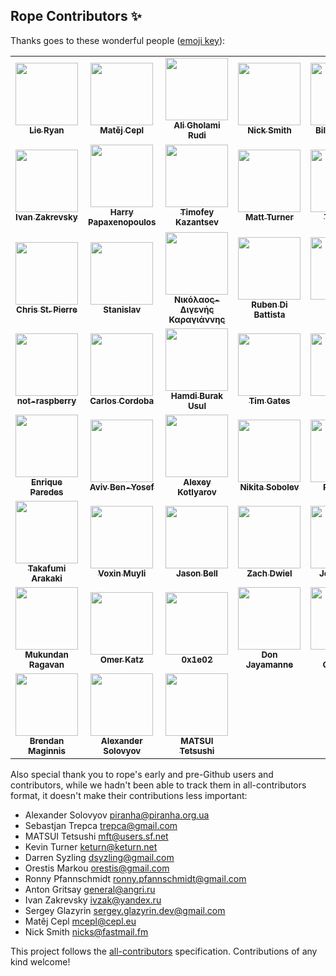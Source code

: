 ## Rope Contributors ✨

Thanks goes to these wonderful people ([emoji key](https://allcontributors.org/docs/en/emoji-key)):
<!-- ALL-CONTRIBUTORS-LIST:START - Do not remove or modify this section -->
<!-- prettier-ignore-start -->
<!-- markdownlint-disable -->
<table>
  <tr>
    <td align="center"><a href="https://github.com/lieryan"><img src="https://avatars.githubusercontent.com/u/1006989?v=4" width="100px;" alt=""/><br /><sub><b>Lie Ryan</b></sub></a></td>
    <td align="center"><a href="https://matej.ceplovi.cz/"><img src="https://avatars.githubusercontent.com/u/198999?v=4" width="100px;" alt=""/><br /><sub><b>Matěj Cepl</b></sub></a></td>
    <td align="center"><a href="http://litcave.rudi.ir/"><img src="https://avatars.githubusercontent.com/u/1139057?v=4" width="100px;" alt=""/><br /><sub><b>Ali Gholami Rudi</b></sub></a></td>
    <td align="center"><a href="https://github.com/soupytwist"><img src="https://avatars.githubusercontent.com/u/1455827?v=4" width="100px;" alt=""/><br /><sub><b>Nick Smith</b></sub></a></td>
    <td align="center"><a href="https://github.com/gwelymernans"><img src="https://avatars.githubusercontent.com/u/5993918?v=4" width="100px;" alt=""/><br /><sub><b>Bill Wendling</b></sub></a></td>
    <td align="center"><a href="https://github.com/sergeyglazyrindev"><img src="https://avatars.githubusercontent.com/u/2778340?v=4" width="100px;" alt=""/><br /><sub><b>sergeyglazyrindev</b></sub></a></td>
    <td align="center"><a href="https://github.com/climbus"><img src="https://avatars.githubusercontent.com/u/3043184?v=4" width="100px;" alt=""/><br /><sub><b>climbus</b></sub></a></td>
  </tr>
  <tr>
    <td align="center"><a href="https://emacsway.github.io/"><img src="https://avatars.githubusercontent.com/u/103293?v=4" width="100px;" alt=""/><br /><sub><b>Ivan Zakrevsky</b></sub></a></td>
    <td align="center"><a href="https://github.com/hpapaxen"><img src="https://avatars.githubusercontent.com/u/2028137?v=4" width="100px;" alt=""/><br /><sub><b>Harry Papaxenopoulos</b></sub></a></td>
    <td align="center"><a href="https://github.com/Levitanus"><img src="https://avatars.githubusercontent.com/u/29713891?v=4" width="100px;" alt=""/><br /><sub><b>Timofey Kazantsev</b></sub></a></td>
    <td align="center"><a href="https://mattst88.com/"><img src="https://avatars.githubusercontent.com/u/590254?v=4" width="100px;" alt=""/><br /><sub><b>Matt Turner</b></sub></a></td>
    <td align="center"><a href="https://github.com/tzing"><img src="https://avatars.githubusercontent.com/u/10195590?v=4" width="100px;" alt=""/><br /><sub><b>Tzu-ting</b></sub></a></td>
    <td align="center"><a href="https://macrolet.net/"><img src="https://avatars.githubusercontent.com/u/13713?v=4" width="100px;" alt=""/><br /><sub><b>Olof-Joachim Frahm (欧雅福)</b></sub></a></td>
    <td align="center"><a href="http://careers.stackoverflow.com/hayd"><img src="https://avatars.githubusercontent.com/u/1931852?v=4" width="100px;" alt=""/><br /><sub><b>Andy Hayden</b></sub></a></td>
  </tr>
  <tr>
    <td align="center"><a href="https://github.com/stpierre"><img src="https://avatars.githubusercontent.com/u/632407?v=4" width="100px;" alt=""/><br /><sub><b>Chris St. Pierre</b></sub></a></td>
    <td align="center"><a href="https://github.com/enomado"><img src="https://avatars.githubusercontent.com/u/707007?v=4" width="100px;" alt=""/><br /><sub><b>Stanislav</b></sub></a></td>
    <td align="center"><a href="https://github.com/Digenis"><img src="https://avatars.githubusercontent.com/u/2230180?v=4" width="100px;" alt=""/><br /><sub><b>Νικόλαος-Διγενής Καραγιάννης</b></sub></a></td>
    <td align="center"><a href="http://rdb.is/"><img src="https://avatars.githubusercontent.com/u/8077364?v=4" width="100px;" alt=""/><br /><sub><b>Ruben Di Battista</b></sub></a></td>
    <td align="center"><a href="http://www.jorgenschaefer.de/"><img src="https://avatars.githubusercontent.com/u/2500270?v=4" width="100px;" alt=""/><br /><sub><b>Jorgen Schäfer</b></sub></a></td>
    <td align="center"><a href="https://github.com/dsyzling"><img src="https://avatars.githubusercontent.com/u/8336737?v=4" width="100px;" alt=""/><br /><sub><b>Darren Syzling</b></sub></a></td>
    <td align="center"><a href="http://orestis.gr/"><img src="https://avatars.githubusercontent.com/u/9217?v=4" width="100px;" alt=""/><br /><sub><b>Orestis Markou</b></sub></a></td>
  </tr>
  <tr>
    <td align="center"><a href="https://github.com/not-raspberry"><img src="https://avatars.githubusercontent.com/u/12380813?v=4" width="100px;" alt=""/><br /><sub><b>not-raspberry</b></sub></a></td>
    <td align="center"><a href="https://github.com/ccordoba12"><img src="https://avatars.githubusercontent.com/u/365293?v=4" width="100px;" alt=""/><br /><sub><b>Carlos Cordoba</b></sub></a></td>
    <td align="center"><a href="https://github.com/hbusul"><img src="https://avatars.githubusercontent.com/u/25043169?v=4" width="100px;" alt=""/><br /><sub><b>Hamdi Burak Usul</b></sub></a></td>
    <td align="center"><a href="https://github.com/timgates42"><img src="https://avatars.githubusercontent.com/u/47873678?v=4" width="100px;" alt=""/><br /><sub><b>Tim Gates</b></sub></a></td>
    <td align="center"><a href="https://github.com/voidlily"><img src="https://avatars.githubusercontent.com/u/221749?v=4" width="100px;" alt=""/><br /><sub><b>voidlily</b></sub></a></td>
    <td align="center"><a href="https://github.com/orn688"><img src="https://avatars.githubusercontent.com/u/15459200?v=4" width="100px;" alt=""/><br /><sub><b>Oliver Newman</b></sub></a></td>
    <td align="center"><a href="https://github.com/RonnyPfannschmidt"><img src="https://avatars.githubusercontent.com/u/156838?v=4" width="100px;" alt=""/><br /><sub><b>Ronny Pfannschmidt</b></sub></a></td>
  </tr>
  <tr>
    <td align="center"><a href="https://github.com/iknite"><img src="https://avatars.githubusercontent.com/u/745710?v=4" width="100px;" alt=""/><br /><sub><b>Enrique Paredes</b></sub></a></td>
    <td align="center"><a href="https://avivbenyosef.com/"><img src="https://avatars.githubusercontent.com/u/114588?v=4" width="100px;" alt=""/><br /><sub><b>Aviv Ben-Yosef</b></sub></a></td>
    <td align="center"><a href="https://www.koterpillar.com/"><img src="https://avatars.githubusercontent.com/u/140276?v=4" width="100px;" alt=""/><br /><sub><b>Alexey Kotlyarov</b></sub></a></td>
    <td align="center"><a href="https://sobolevn.me/"><img src="https://avatars.githubusercontent.com/u/4660275?v=4" width="100px;" alt=""/><br /><sub><b>Nikita Sobolev</b></sub></a></td>
    <td align="center"><a href="https://github.com/thekrampus"><img src="https://avatars.githubusercontent.com/u/534033?v=4" width="100px;" alt=""/><br /><sub><b>Rob Kelly</b></sub></a></td>
    <td align="center"><a href="https://github.com/darren"><img src="https://avatars.githubusercontent.com/u/12817?v=4" width="100px;" alt=""/><br /><sub><b>Darren Hoo</b></sub></a></td>
    <td align="center"><a href="https://remi.rampin.org/"><img src="https://avatars.githubusercontent.com/u/426784?v=4" width="100px;" alt=""/><br /><sub><b>Remi Rampin</b></sub></a></td>
  </tr>
  <tr>
    <td align="center"><a href="https://github.com/tkf"><img src="https://avatars.githubusercontent.com/u/29282?v=4" width="100px;" alt=""/><br /><sub><b>Takafumi Arakaki</b></sub></a></td>
    <td align="center"><a href="http://permanentmarkers.nl/"><img src="https://avatars.githubusercontent.com/u/52858?v=4" width="100px;" alt=""/><br /><sub><b>Voxin Muyli</b></sub></a></td>
    <td align="center"><a href="http://jbell.net/"><img src="https://avatars.githubusercontent.com/u/2172539?v=4" width="100px;" alt=""/><br /><sub><b>Jason Bell</b></sub></a></td>
    <td align="center"><a href="https://github.com/dwiel"><img src="https://avatars.githubusercontent.com/u/29542?v=4" width="100px;" alt=""/><br /><sub><b>Zach Dwiel</b></sub></a></td>
    <td align="center"><a href="https://github.com/sirg3"><img src="https://avatars.githubusercontent.com/u/529190?v=4" width="100px;" alt=""/><br /><sub><b>Joe Ranieri</b></sub></a></td>
    <td align="center"><a href="https://github.com/dryobates"><img src="https://avatars.githubusercontent.com/u/4051569?v=4" width="100px;" alt=""/><br /><sub><b>Jakub STOLARSKI</b></sub></a></td>
    <td align="center"><a href="https://nfischer.github.io/"><img src="https://avatars.githubusercontent.com/u/5801521?v=4" width="100px;" alt=""/><br /><sub><b>Nate Fischer</b></sub></a></td>
  </tr>
  <tr>
    <td align="center"><a href="https://github.com/nonamedotc"><img src="https://avatars.githubusercontent.com/u/1994161?v=4" width="100px;" alt=""/><br /><sub><b>Mukundan Ragavan</b></sub></a></td>
    <td align="center"><a href="http://omerkatz.com/"><img src="https://avatars.githubusercontent.com/u/48936?v=4" width="100px;" alt=""/><br /><sub><b>Omer Katz</b></sub></a></td>
    <td align="center"><a href="https://github.com/0x1e02"><img src="https://avatars.githubusercontent.com/u/22116105?v=4" width="100px;" alt=""/><br /><sub><b>0x1e02</b></sub></a></td>
    <td align="center"><a href="https://github.com/DonJayamanne"><img src="https://avatars.githubusercontent.com/u/1948812?v=4" width="100px;" alt=""/><br /><sub><b>Don Jayamanne</b></sub></a></td>
    <td align="center"><a href="http://phalgun.in/"><img src="https://avatars.githubusercontent.com/u/915425?v=4" width="100px;" alt=""/><br /><sub><b>Phalgun Guduthur</b></sub></a></td>
    <td align="center"><a href="https://github.com/last-partizan"><img src="https://avatars.githubusercontent.com/u/301015?v=4" width="100px;" alt=""/><br /><sub><b>partizan</b></sub></a></td>
    <td align="center"><a href="https://keturn.net/"><img src="https://avatars.githubusercontent.com/u/83819?v=4" width="100px;" alt=""/><br /><sub><b>Kevin Turner</b></sub></a></td>
  </tr>
  <tr>
    <td align="center"><a href="https://sourcery.ai/"><img src="https://avatars.githubusercontent.com/u/1440886?v=4" width="100px;" alt=""/><br /><sub><b>Brendan Maginnis</b></sub></a></td>
    <td align="center"><a href="https://solovyov.net/"><img src="https://avatars.githubusercontent.com/u/6553?v=4" width="100px;" alt=""/><br /><sub><b>Alexander Solovyov</b></sub></a></td>
    <td align="center"><a href="https://mmfftt.blogspot.com/"><img src="https://avatars.githubusercontent.com/u/1430953?v=4" width="100px;" alt=""/><br /><sub><b>MATSUI Tetsushi</b></sub></a></td>
  </tr>
</table>

<!-- markdownlint-restore -->
<!-- prettier-ignore-end -->

<!-- ALL-CONTRIBUTORS-LIST:END -->

Also special thank you to rope's early and pre-Github users and contributors,
while we hadn't been able to track them in all-contributors format, it doesn't
make their contributions less important:

* Alexander Solovyov <piranha@piranha.org.ua>
* Sebastjan Trepca <trepca@gmail.com>
* MATSUI Tetsushi <mft@users.sf.net>
* Kevin Turner <keturn@keturn.net>
* Darren Syzling <dsyzling@gmail.com>
* Orestis Markou <orestis@gmail.com>
* Ronny Pfannschmidt <ronny.pfannschmidt@gmail.com>
* Anton Gritsay <general@angri.ru>
* Ivan Zakrevsky <ivzak@yandex.ru>
* Sergey Glazyrin <sergey.glazyrin.dev@gmail.com>
* Matěj Cepl <mcepl@cepl.eu>
* Nick Smith <nicks@fastmail.fm>


This project follows the [all-contributors](https://github.com/all-contributors/all-contributors) specification. Contributions of any kind welcome!
